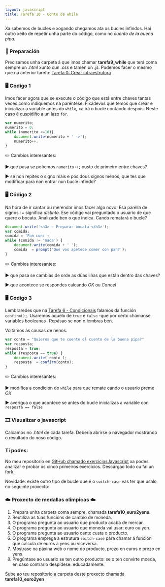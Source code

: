```yaml
---
layout: javascript
title: Tarefa 10 - Conto de while
---
```

Xa sabemos de bucles e xogando chegamos ata os bucles infindos. Hai outro xeito de repetir unha parte do código, como no _cuento de la buena pipa._

### 🧺 Preparación

Precisamos unha carpeta á que imos chamar **tarefa9_while** que terá coma sempre un *.html* xunto cun *.css* e tamén un *.js.* Podemos facer o mesmo que na anterior tarefa: [ Tarefa 0: Crear infraestrutura](../t0)


### 🖥 Código 1 
Imos facer agora que se execute o código que está entre chaves  tantas veces como indiquemos na paréntese. Fixádevos que temos que crear e inicializar a variable antes do `while`, xa irá o bucle contando despois. Neste caso é cuspidiño a un lazo `for`.

```js
var numerito;
numerito = 0;
while (numerito <=10){
	document.write(numerito + ' ->');
	numerito++;
}
```
 ✏️ Cambios interesantes: 

► que pasa se poñemos `numerito++;` xusto de primeiro entre chaves?

► se non repites o signo máis e pos dous signos menos, que tes que modificar para non entrar nun bucle infindo?


### 🖥 Código 2

Na hora de ir xantar ou merendar imos facer algo novo. Esa parella de signos `!=` significa _distinto._ Ese código vai preguntado ó usuario de que quere o bocata. Analizade ben o que indica. Cando rematará o bucle?

```js
document.write('<h3> ☞ Preparar bocata </h3>');
var comida;
comida = 'Pan con:';
while (comida != 'nada') {
	document.write(comida + ' ');
	comida  = prompt('Que vos apetece comer con pan?');
}
```

✏️ Cambios interesantes: 

► que pasa se cambias de orde as dúas liñas que están dentro das chaves?

► que acontece se respondes calcando *OK* ou *Cancel*

### 🖥 Código 3
Lembraredes que na [ Tarefa 6 - Condicionais](../t6) falamos da función `confirm();`. Usaremos aquelo de `true` e `false` -que por certo chámanse variables booleanas- Repásao se non o lembras ben. 

Voltamos ás cousas de nenos. 

```js
var conto = "Quieres que te cuente el cuento de la buena pipa?"
var resposta;
resposta = true;
while (resposta == true) {
	document.write( conto );
	resposta  = confirm(conto);
}
```

✏️ Cambios interesantes: 

► modifica a condición do `while` para que remate cando o usuario preme *OK*

► averigua o que acontece se antes do bucle inicializas a variable con `resposta == false`


### 🎞 Visualizar o javascript

Calcamos no *.html*  de cada tarefa. Debería abrirse o navegador mostrando o resultado do noso código.


### Ti podes:

No meu repositorio en [GitHub chamado exerciciosJavascript](https://github.com/irocho/exerciciosJavascript) xa podes analizar e probar os cinco primeiros exercicios. Descárgao todo ou fai un fork.

Novidade: existe outro tipo de bucle que é o `switch-case` vas ter que usalo no seguinte proxecto:

### ☁️   Proxecto de medallas olímpicas  ☁️

1. Prepara unha carpeta coma sempre, chamada **tarefa10_euro2yens**.
2. Reutiliza as túas funcións de cambio de moneda. 
3. O programa pregunta ao usuario que producto acaba de mercar. 
4. O programa pregunta ao usuario  que moneda vai usar: euro ou yen.
5. O programa pregunta ao usuario canto custa o producto.
6. O programa emprega a estrutura `switch-case` para chamar á función que calcula de euros a yens ou viceversa.
7. Móstrase na páxina web o nome do producto, prezo en euros e prezo en yens.
8. Pregúntase ao usuario se ten outro producto: se o ten convirte moeda, en caso contrario despídese. educadamente.

Sube ao teu repositorio a carpeta deste proxecto chamada **tarefa10_euro2yen**







